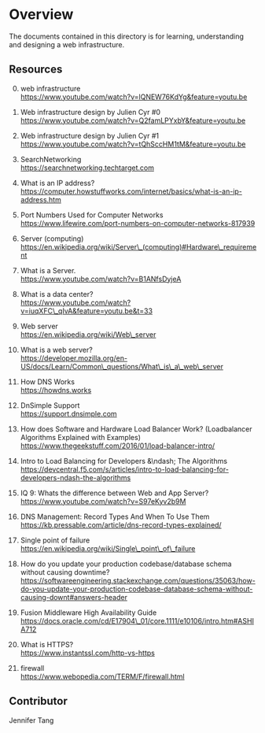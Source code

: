 # Overview #
The documents contained in this directory is for learning, understanding and designing a web infrastructure.

## Resources ##
0. web infrastructure  
https://www.youtube.com/watch?v=lQNEW76KdYg&feature=youtu.be  

1. Web infrastructure design by Julien Cyr #0  
https://www.youtube.com/watch?v=Q2famLPYxbY&feature=youtu.be  

2. Web infrastructure design by Julien Cyr #1  
https://www.youtube.com/watch?v=tQhSccHM1tM&feature=youtu.be  

3. SearchNetworking  
https://searchnetworking.techtarget.com  

4. What is an IP address?  
https://computer.howstuffworks.com/internet/basics/what-is-an-ip-address.htm  

5. Port Numbers Used for Computer Networks  
https://www.lifewire.com/port-numbers-on-computer-networks-817939  

6. Server (computing)  
https://en.wikipedia.org/wiki/Server\_(computing)#Hardware\_requirement  

7. What is a Server.  
https://www.youtube.com/watch?v=B1ANfsDyjeA  

8. What is a data center?  
https://www.youtube.com/watch?v=iuqXFC\_qIvA&feature=youtu.be&t=33  

9. Web server  
https://en.wikipedia.org/wiki/Web\_server  

10. What is a web server?  
https://developer.mozilla.org/en-US/docs/Learn/Common\_questions/What\_is\_a\_web\_server  

11. How DNS Works  
https://howdns.works  

12. DnSimple Support  
https://support.dnsimple.com  

13. How does Software and Hardware Load Balancer Work? (Loadbalancer Algorithms Explained with Examples)  
https://www.thegeekstuff.com/2016/01/load-balancer-intro/  

14. Intro to Load Balancing for Developers \&\ndash; The Algorithms  
https://devcentral.f5.com/s/articles/intro-to-load-balancing-for-developers-ndash-the-algorithms  

15. IQ 9: Whats the difference between Web and App Server?  
https://www.youtube.com/watch?v=S97eKyv2b9M  

16. DNS Management: Record Types And When To Use Them  
https://kb.pressable.com/article/dns-record-types-explained/  

17. Single point of failure  
https://en.wikipedia.org/wiki/Single\_point\_of\_failure  

18. How do you update your production codebase/database schema without causing downtime?  
https://softwareengineering.stackexchange.com/questions/35063/how-do-you-update-your-production-codebase-database-schema-without-causing-downt#answers-header  

19. Fusion Middleware High Availability Guide  
https://docs.oracle.com/cd/E17904\_01/core.1111/e10106/intro.htm#ASHIA712  

20. What is HTTPS?  
https://www.instantssl.com/http-vs-https  

21. firewall  
https://www.webopedia.com/TERM/F/firewall.html  

## Contributor ##
Jennifer Tang  
